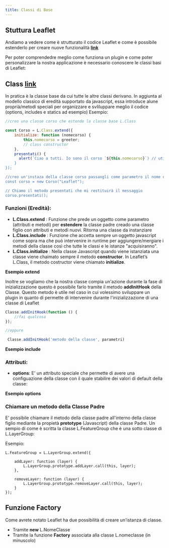 ```yaml
---
title: Classi di Base
---
```


## Stuttura Leaflet

Andiamo a vedere come è strutturato il codice Leaflet e come è possibile estenderlo per creare nuove funzionalità [**link**](https://leafletjs.com/examples/extending/extending-1-classes.html)

<struttura></struttura>

Per poter comprendedre meglio come funziona un plugin e come poter personalizzare la nostra applicazione è necessario conoscere le classi basi di Leaflet: 

## Class [**link**](https://leafletjs.com/reference-1.7.1.html#class)

In pratica è la classe base da cui tutte le altre classi derivano.
In aggiunta al modello classico di eredità supportato da javascript, essa introduce alune proprià/metodi speciali per organizzare e svliluppare meglio il codice (options, includes e statics ad esempio)
Esempio:

```js
//creo una classe corso che estende la classe base L.Class

const Corso = L.Class.extend({ 
    initialize: function (nomecorso) {
        this.nomecorso = greeter;
        // class constructor
    },
    presentati() {
      alert(`Ciao a tutti. Io sono il corso `${this.nomecorso}`) // utilizzo le template strings (Javascript)
    }
});

//creo un'instaza della classe corso passangli come parametro il nome del corso
const corso = new Corso("Leaflet");

// Chiamo il metodo presentati che mi restituirà il messaggio
corso.presentati();

```
### Funzioni (Eredità):

* **L.Class.extend** : Funzione che prede un oggetto come parametro (attributi e metodi) per **estendere** la classe padre creado una classe figlio con attributi e metodi nuovi. Ritorna una classe da instanziare
* **L.Class.include** : Funzione che accetta sempre un oggetto javascript come sopra ma che può intervenire in runtime per aggiungere/mergiare i metodi della classe così che tutte le classi e le istanze "acquisiranno".
* **L.Class.initialize** : Nella classe Javascript quando viene istanziata una classe viene chaimato sempre il metodo **constructor**.
    In Leaflet’s L.Class, il metodo costructor viene chiamato **initialize**.
    
    
**Esempio extend**

<class-extend></class-extend>

Inoltre se vogliamo che la nostra classe compia un'azione durante la fase di inizializzazione questo è possibile farlo tramite il metodo **addInitHook** della Classe.
Questo metodo è utile nel caso in cui volessimo sviluppare un plugin in quanto di permette di intervenire durante l'inizializzazione di una classe di Leaflet

```js
Classe.addInitHook(function () {
    //fai qualcosa
});

//oppure

 Classe.addInitHook('metodo della classe', parametri)

```
**Esempio include**

<class-include></class-include>
 

### Attributi:

* **options**:  E' un attributo speciale che permette di avere una configuazione della classe con il quale stabilire dei valori di default della classe:

**Esempio options**

<class-options></class-options>

### Chiamare un metodo della Classe Padre

E' possibile chiamare il metodo della classe padre all'interno della classe figlio mediante la propietà **prototype** (Javascript) della classe Padre.
Un sempio di come è scritta la classe L.FeatureGroup che è una sotto classe di L.LayerGroup:

Esempio:

```js{4,8}
L.FeatureGroup = L.LayerGroup.extend({

    addLayer: function (layer) {
        L.LayerGroup.prototype.addLayer.call(this, layer);
    },
    
    removeLayer: function (layer) {
        L.LayerGroup.prototype.removeLayer.call(this, layer);
    }
});

```

## Funzione Factory   
    
Come avrete notato Leaflet ha due possibilità di creare un'istanza di classe.

* Tramite **new** L.NomeClasse
* Tramite la funzione **Factory** associata alla classe L.nomeclasse (in minuscolo)    

